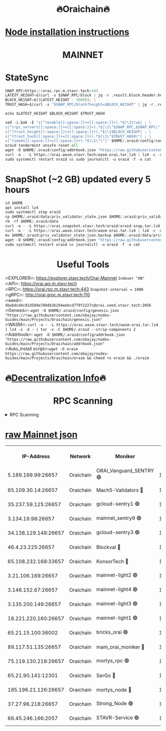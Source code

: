<h1 align="center"> 🔥Oraichain🔥</h1>

[Node installation instructions](https://github.com/obajay/nodes-Guides/tree/main/Projects/Oraichain)
=
<h1 align="center"> MAINNET</h1>

# StateSync
```python
SNAP_RPC=https://orai.rpc.m.stavr.tech:443
LATEST_HEIGHT=$(curl -s $SNAP_RPC/block | jq -r .result.block.header.height); \
BLOCK_HEIGHT=$((LATEST_HEIGHT - 1000)); \
TRUST_HASH=$(curl -s "$SNAP_RPC/block?height=$BLOCK_HEIGHT" | jq -r .result.block_id.hash)

echo $LATEST_HEIGHT $BLOCK_HEIGHT $TRUST_HASH

sed -i.bak -E "s|^(enable[[:space:]]+=[[:space:]]+).*$|\1true| ; \
s|^(rpc_servers[[:space:]]+=[[:space:]]+).*$|\1\"$SNAP_RPC,$SNAP_RPC\"| ; \
s|^(trust_height[[:space:]]+=[[:space:]]+).*$|\1$BLOCK_HEIGHT| ; \
s|^(trust_hash[[:space:]]+=[[:space:]]+).*$|\1\"$TRUST_HASH\"| ; \
s|^(seeds[[:space:]]+=[[:space:]]+).*$|\1\"\"|" $HOME/.oraid/config/config.toml
oraid tendermint unsafe-reset-all
wget -O $HOME/.oraid/config/addrbook.json "https://raw.githubusercontent.com/obajay/nodes-Guides/main/Projects/Oraichain/addrbook.json"
curl -o - -L https://orai.wasm.stavr.tech/wasm-orai.tar.lz4 | lz4 -c -d - | tar -x -C $HOME/.oraid --strip-components 2
sudo systemctl restart oraid && sudo journalctl -u oraid -f -o cat
```
# SnapShot (~2 GB) updated every 5 hours
```python
cd $HOME
apt install lz4
sudo systemctl stop oraid
cp $HOME/.oraid/data/priv_validator_state.json $HOME/.oraid/priv_validator_state.json.backup
rm -rf $HOME/.oraid/data
curl -o - -L https://orai.snapshot.stavr.tech/oraid/oraid-snap.tar.lz4 | lz4 -c -d - | tar -x -C $HOME/.oraid --strip-components 2
curl -o - -L https://orai.wasm.stavr.tech/wasm-orai.tar.lz4 | lz4 -c -d - | tar -x -C $HOME/.oraid --strip-components 2
mv $HOME/.oraid/priv_validator_state.json.backup $HOME/.oraid/data/priv_validator_state.json
wget -O $HOME/.oraid/config/addrbook.json "https://raw.githubusercontent.com/obajay/nodes-Guides/main/Projects/Oraichain/addrbook.json"
sudo systemctl restart oraid && journalctl -u oraid -f -o cat
```

 <h1 align="center"> Useful Tools</h1>

🔥EXPLORER🔥:     https://explorer.stavr.tech/Orai-Mainnet        `Indexer "ON"` \
🔥API🔥:          https://orai.api.m.stavr.tech \
🔥RPC🔥:          https://orai.rpc.m.stavr.tech:443              `Snapshot-interval = 1000` \
🔥gRPC🔥:         http://orai.grpc.m.stavr.tech:110 \
🔥seed🔥:      `4babdcd4c81d589e789db3b294eebcd779f2227c@orai.seed.stavr.tech:2056` \
🔥Genesis🔥:   `wget -O $HOME/.oraid/config/genesis.json "https://raw.githubusercontent.com/obajay/nodes-Guides/main/Projects/Oraichain/genesis.json"` \
🔥WASM🔥:      `curl -o - -L https://orai.wasm.stavr.tech/wasm-orai.tar.lz4 | lz4 -c -d - | tar -x -C $HOME/.oraid --strip-components 2` \
🔥Addrbook🔥:  `wget -O $HOME/.oraid/config/addrbook.json "https://raw.githubusercontent.com/obajay/nodes-Guides/main/Projects/Oraichain/addrbook.json"` \
🔥Auto_install script🔥:`wget -O oraim https://raw.githubusercontent.com/obajay/nodes-Guides/main/Projects/Oraichain/oraim && chmod +x oraim && ./oraim`

🔥[Decentralization Info](https://github.com/obajay/StateSync-snapshots/tree/main/Projects/Oraichain/Decentralization)🔥
=
<h1 align="center"> RPC Scanning</h1>

<details>
<summary>RPC Scanning</summary>

<h2 align="center"> We scan nodes in real time every 4 hours. And we provide the final result of RPC endpoints.
We cannot influence the operation of these nodes in any way. </h2>


```python
If Voting Power is higher than 0 --> then the Node is a validator of the network and may be subject to attack and be a potential threat to the chain.
```
```python
We marked such validators with a red symbol
```

</details>

[raw Mainnet json](https://rpc-check.oraim.stavr.tech/oraim/rpc-oraim-result.json)
=


<table><tr><th>IP-Address</th><th>Network</th><th>Moniker</th><th>Latest Block Height</th><th>Earliest Block Height</th><th>Catching Up</th><th>Tx Index</th><th>Voting Power</th><th>Scan Time</th></tr><tr><td>5.189.169.99:26657</td><td>Oraichain</td><td>ORAI_Vanguard_SENTRY 🟢</td><td>16101867</td><td>0</td><td>False</td><td>on</td><td>0</td><td>2024-03-07T16:03:42.060380721UTC</td></tr><tr><td>65.109.30.14:26657</td><td>Oraichain</td><td>Mach5-Validators 🔴</td><td>16101877</td><td>0</td><td>False</td><td>off</td><td>644</td><td>2024-03-07T16:04:41.106041605UTC</td></tr><tr><td>35.237.59.125:26657</td><td>Oraichain</td><td>gcloud-sentry1 🟢</td><td>16101866</td><td>1</td><td>False</td><td>on</td><td>0</td><td>2024-03-07T16:03:39.243442985UTC</td></tr><tr><td>3.134.19.98:26657</td><td>Oraichain</td><td>mainnet_sentry9 🟢</td><td>16101872</td><td>1</td><td>False</td><td>on</td><td>0</td><td>2024-03-07T16:04:14.266805122UTC</td></tr><tr><td>34.138.129.148:26657</td><td>Oraichain</td><td>gcloud-sentry3 🟢</td><td>16101875</td><td>1</td><td>False</td><td>on</td><td>0</td><td>2024-03-07T16:04:29.052312109UTC</td></tr><tr><td>46.4.23.225:26657</td><td>Oraichain</td><td>Blockval 🔴</td><td>16101878</td><td>10774049</td><td>False</td><td>off</td><td>276331</td><td>2024-03-07T16:04:45.849661622UTC</td></tr><tr><td>65.108.232.168:33657</td><td>Oraichain</td><td>KonsorTech 🔴</td><td>16101866</td><td>14344801</td><td>False</td><td>off</td><td>50588</td><td>2024-03-07T16:03:38.575620692UTC</td></tr><tr><td>3.21.106.169:26657</td><td>Oraichain</td><td>mainnet-light2 🟢</td><td>16101871</td><td>15275144</td><td>False</td><td>on</td><td>0</td><td>2024-03-07T16:04:05.429042704UTC</td></tr><tr><td>3.146.152.67:26657</td><td>Oraichain</td><td>mainnet-light4 🟢</td><td>16101873</td><td>15275144</td><td>False</td><td>on</td><td>0</td><td>2024-03-07T16:04:16.929445410UTC</td></tr><tr><td>3.135.200.149:26657</td><td>Oraichain</td><td>mainnet-light3 🟢</td><td>16101874</td><td>15275144</td><td>False</td><td>on</td><td>0</td><td>2024-03-07T16:04:21.634420635UTC</td></tr><tr><td>18.221.220.160:26657</td><td>Oraichain</td><td>mainnet-light1 🟢</td><td>16101875</td><td>15643601</td><td>False</td><td>on</td><td>0</td><td>2024-03-07T16:04:26.357120436UTC</td></tr><tr><td>65.21.15.100:36002</td><td>Oraichain</td><td>bricks_orai 🟢</td><td>16101878</td><td>15848470</td><td>False</td><td>on</td><td>0</td><td>2024-03-07T16:04:45.624980992UTC</td></tr><tr><td>89.117.51.135:26657</td><td>Oraichain</td><td>mam_orai_moniker 🔴</td><td>16101866</td><td>15951001</td><td>False</td><td>on</td><td>5</td><td>2024-03-07T16:03:39.554412869UTC</td></tr><tr><td>75.119.130.219:26657</td><td>Oraichain</td><td>mortys_rpc 🟢</td><td>16101876</td><td>15960001</td><td>False</td><td>on</td><td>0</td><td>2024-03-07T16:04:36.491768551UTC</td></tr><tr><td>65.21.90.141:12301</td><td>Oraichain</td><td>SerGo 🔴</td><td>16101876</td><td>16001876</td><td>False</td><td>off</td><td>1</td><td>2024-03-07T16:04:33.521739293UTC</td></tr><tr><td>185.196.21.126:26657</td><td>Oraichain</td><td>mortys_node 🔴</td><td>16101867</td><td>16058801</td><td>False</td><td>on</td><td>168402</td><td>2024-03-07T16:03:42.357847696UTC</td></tr><tr><td>37.27.96.218:26657</td><td>Oraichain</td><td>Strong_Node 🟢</td><td>16101878</td><td>16086201</td><td>False</td><td>on</td><td>0</td><td>2024-03-07T16:04:48.259838681UTC</td></tr><tr><td>66.45.246.166:2057</td><td>Oraichain</td><td>STAVR-Service 🟢</td><td>16101876</td><td>16100001</td><td>False</td><td>on</td><td>0</td><td>2024-03-07T16:04:36.170284328UTC</td></tr></table>
